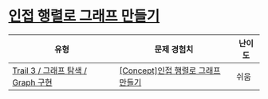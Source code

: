 # [인접 행렬로 그래프 만들기](https://https://en.codetree.ai/trails/complete/curated-cards/intro-graph-using-adjust-graph)

|유형|문제 경험치|난이도|
|---|---|---|
|[Trail 3 / 그래프 탐색 / Graph 구현](https://https://en.codetree.ai/trail-info/novice-high/)|[[Concept]인접 행렬로 그래프 만들기](https://https://en.codetree.ai/trails/complete/curated-cards/intro-graph-using-adjust-graph/)|쉬움|

